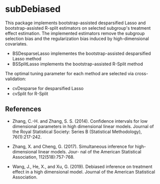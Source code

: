 # subDebiased
This package implements bootstrap-assisted desparsified Lasso and bootstrap-assisted R-split estimators on selected subgroup's treatment effect estimation. The implemented estimators remove the subgroup selection bias and the regularization bias induced by high-dimensional covariates. 

- BSDesparseLasso implementes the bootstrap-assisted desparsified Lasso method
- BSSplitLasso implements the bootstrap-assisted R-Split method

The optimal tuning parameter for each method are selected via cross-validation:

- cvDesparse for desparsified Lasso
- cvSplit for R-Split

## References

- Zhang, C.-H. and Zhang, S. S. (2014). Confidence intervals for low dimensional parameters in
high dimensional linear models. Journal of the Royal Statistical Society: Series B (Statistical
Methodology), 76(1):217-242.

- Zhang, X. and Cheng, G. (2017). Simultaneous inference for high-dimensional linear models. Jour-
nal of the American Statistical Association, 112(518):757-768.

- Wang, J., He, X., and Xu, G. (2019). Debiased inference on treatment effect in a high dimensional
model. Journal of the American Statistical Association.

